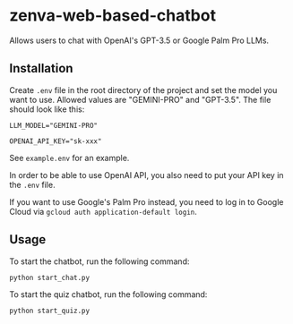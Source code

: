 # zenva-web-based-chatbot
Allows users to chat with OpenAI's GPT-3.5 or Google Palm Pro LLMs.

## Installation
Create `.env` file in the root directory of the project and set the model you want to use. Allowed values are "GEMINI-PRO" and "GPT-3.5". The file should look like this:

```
LLM_MODEL="GEMINI-PRO"

OPENAI_API_KEY="sk-xxx"
```

See ``example.env`` for an example.

In order to be able to use OpenAI API, you also need to put your API key in the `.env` file.

If you want to use Google's Palm Pro instead, you need to log in to Google Cloud via `gcloud auth application-default login`.


## Usage

To start the chatbot, run the following command:
```
python start_chat.py
```

To start the quiz chatbot, run the following command:
```
python start_quiz.py
```

